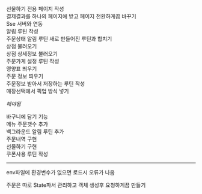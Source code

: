 선물하기 전용 페이지 작성  
결제결과를 하나의 페이지에 받고 페이지 전환하게끔 바꾸기  
Sse 서버와 연동  
알림 루틴 작성  
주문상태 알림 루틴 새로 만들어진 루틴과 합치기  
상점 불러오기  
상점 상세정보 불러오기  
주문가게 설정 루틴 작성  
영양표 띄우기  
주문 정보 띄우기   
주문정보 받아서 저장하는 루틴 작성  
매장선택에서 픽업 방식 넣기  

*해야됨*  

바구니에 담기 기능  
메뉴 주문갯수 추가  
백그라운드 알림 루틴 추가  
주문내역 구현  
선물하기 구현  
쿠폰사용 루틴 작성  

--------------------------------------------------------------------  

env파일에 환경변수가 없으면 로드시 오류가 나옴  

주문은 따로 State파서 관리하고 객체 생성후 요청하게끔 만들기  
